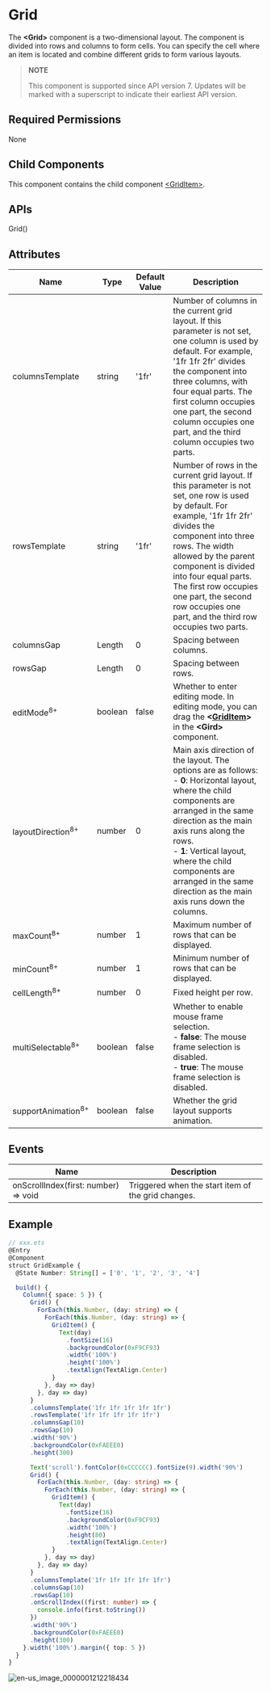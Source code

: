 # Grid

The **\<Grid>** component is a two-dimensional layout. The component is divided into rows and columns to form cells. You can specify the cell where an item is located and combine different grids to form various layouts.

> **NOTE**
>
> This component is supported since API version 7. Updates will be marked with a superscript to indicate their earliest API version.


## Required Permissions

None


## Child Components

This component contains the child component [\<GridItem>](ts-container-griditem.md).


## APIs

Grid()


## Attributes

| Name | Type | Default Value | Description |
| -------- | -------- | -------- | -------- |
| columnsTemplate | string | '1fr' | Number of columns in the current grid layout. If this parameter is not set, one column is used by default. For example, '1fr 1fr 2fr' divides the component into three columns, with four equal parts. The first column occupies one part, the second column occupies one part, and the third column occupies two parts. |
| rowsTemplate | string | '1fr' | Number of rows in the current grid layout. If this parameter is not set, one row is used by default. For example, '1fr 1fr 2fr' divides the component into three rows. The width allowed by the parent component is divided into four equal parts. The first row occupies one part, the second row occupies one part, and the third row occupies two parts. |
| columnsGap | Length | 0 | Spacing between columns. |
| rowsGap | Length | 0 | Spacing between rows. |
| editMode<sup>8+</sup> | boolean | false | Whether to enter editing mode. In editing mode, you can drag the **&lt;[GridItem](ts-container-griditem.md)&gt;** in the **&lt;Gird&gt;** component. |
| layoutDirection<sup>8+</sup> | number | 0 | Main axis direction of the layout. The options are as follows:<br>- **0**: Horizontal layout, where the child components are arranged in the same direction as the main axis runs along the rows.<br>- **1**: Vertical layout, where the child components are arranged in the same direction as the main axis runs down the columns. |
| maxCount<sup>8+</sup> | number | 1 | Maximum number of rows that can be displayed. |
| minCount<sup>8+</sup> | number | 1 | Minimum number of rows that can be displayed. |
| cellLength<sup>8+</sup> | number | 0 | Fixed height per row. |
| multiSelectable<sup>8+</sup> | boolean | false | Whether to enable mouse frame selection.<br/>- **false**: The mouse frame selection is disabled.<br/>- **true**: The mouse frame selection is disabled. |
| supportAnimation<sup>8+</sup> | boolean | false | Whether the grid layout supports animation. |

## Events

| Name | Description |
| -------- | -------- |
| onScrollIndex(first: number) =&gt; void | Triggered when the start item of the grid changes. |


## Example

```ts
// xxx.ets
@Entry
@Component
struct GridExample {
  @State Number: String[] = ['0', '1', '2', '3', '4']

  build() {
    Column({ space: 5 }) {
      Grid() {
        ForEach(this.Number, (day: string) => {
          ForEach(this.Number, (day: string) => {
            GridItem() {
              Text(day)
                .fontSize(16)
                .backgroundColor(0xF9CF93)
                .width('100%')
                .height('100%')
                .textAlign(TextAlign.Center)
            }
          }, day => day)
        }, day => day)
      }
      .columnsTemplate('1fr 1fr 1fr 1fr 1fr')
      .rowsTemplate('1fr 1fr 1fr 1fr 1fr')
      .columnsGap(10)
      .rowsGap(10)
      .width('90%')
      .backgroundColor(0xFAEEE0)
      .height(300)

      Text('scroll').fontColor(0xCCCCCC).fontSize(9).width('90%')
      Grid() {
        ForEach(this.Number, (day: string) => {
          ForEach(this.Number, (day: string) => {
            GridItem() {
              Text(day)
                .fontSize(16)
                .backgroundColor(0xF9CF93)
                .width('100%')
                .height(80)
                .textAlign(TextAlign.Center)
            }
          }, day => day)
        }, day => day)
      }
      .columnsTemplate('1fr 1fr 1fr 1fr 1fr')
      .columnsGap(10)
      .rowsGap(10)
      .onScrollIndex((first: number) => {
        console.info(first.toString())
      })
      .width('90%')
      .backgroundColor(0xFAEEE0)
      .height(300)
    }.width('100%').margin({ top: 5 })
  }
}
```

![en-us_image_0000001212218434](figures/en-us_image_0000001212218434.gif)

